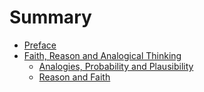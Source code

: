 # Summary

* [Preface](README.md)
* [Faith, Reason and Analogical Thinking](ch01.md)
	* [Analogies, Probability and Plausibility](ch01/ch01a.md)
	* [Reason and Faith](ch01/ch01b.md)
